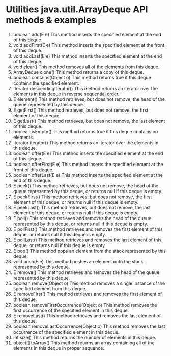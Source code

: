 # Utilities java.util.ArrayDeque API methods & examples

1) boolean add(E e)
This method inserts the specified element at the end of this deque.
2) void addFirst(E e)
This method inserts the specified element at the front of this deque.
3) void addLast(E e)
This method inserts the specified element at the end of this deque.
4) void clear()
This method removes all of the elements from this deque.
5) ArrayDeque<E> clone()
This method returns a copy of this deque.
6) boolean contains(Object o)
This method returns true if this deque contains the specified element.
7) Iterator<E> descendingIterator()
This method returns an iterator over the elements in this deque in reverse sequential order.
8) E element()
This method retrieves, but does not remove, the head of the queue represented by this deque.
9) E getFirst()
This method retrieves, but does not remove, the first element of this deque.
10) E getLast()
This method retrieves, but does not remove, the last element of this deque.
11) boolean isEmpty()
This method returns true if this deque contains no elements.
12) Iterator<E> iterator()
This method returns an iterator over the elements in this deque.
13) boolean offer(E e)
This method inserts the specified element at the end of this deque.
14) boolean offerFirst(E e)
This method inserts the specified element at the front of this deque.
15) boolean offerLast(E e)
This method inserts the specified element at the end of this deque.
16) E peek()
This method retrieves, but does not remove, the head of the queue represented by this deque, or returns null if this deque is empty.
17) E peekFirst()
This method retrieves, but does not remove, the first element of this deque, or returns null if this deque is empty.
18) E peekLast()
This method retrieves, but does not remove, the last element of this deque, or returns null if this deque is empty.
19) E poll()
This method retrieves and removes the head of the queue represented by this deque, or returns null if this deque is empty.
20) E pollFirst()
This method retrieves and removes the first element of this deque, or returns null if this deque is empty.
21) E pollLast()
This method retrieves and removes the last element of this deque, or returns null if this deque is empty.
22) E pop()
This method pops an element from the stack represented by this deque.
23) void push(E e)
This method pushes an element onto the stack represented by this deque.
24) E remove()
This method retrieves and removes the head of the queue represented by this deque.
25) boolean remove(Object o)
This method removes a single instance of the specified element from this deque.
26) E removeFirst()
This method retrieves and removes the first element of this deque.
27) boolean removeFirstOccurrence(Object o)
This method removes the first occurrence of the specified element in this deque.
28) E removeLast()
This method retrieves and removes the last element of this deque.
29) boolean removeLastOccurrence(Object o)
This method removes the last occurrence of the specified element in this deque.
30) int size()
This method returns the number of elements in this deque.
31) object[] toArray()
This method returns an array containing all of the elements in this deque in proper sequence.
